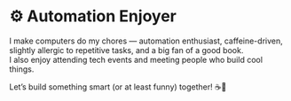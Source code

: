 # ⚙️ Automation Enjoyer  

I make computers do my chores — automation enthusiast, caffeine-driven, slightly allergic to repetitive tasks, and a big fan of a good book.  
I also enjoy attending tech events and meeting people who build cool things.  

Let’s build something smart (or at least funny) together! ☕🤖
